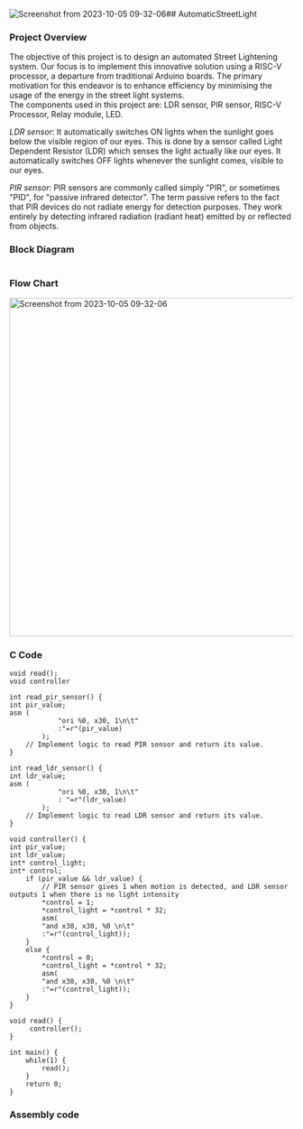 ![Screenshot from 2023-10-05 09-32-06](https://github.com/Lasya-G/RISCV---AutomaticStreetLight/assets/140998582/8e466730-2be4-4e99-ab77-13d292882376)## AutomaticStreetLight

### Project Overview
The objective of this project is to design an automated Street Lightening system. Our focus is to implement this innovative solution using a RISC-V processor, a departure from traditional Arduino boards. The primary motivation for this endeavor is to enhance efficiency by  minimising the usage of the energy in the street light systems.   
The components used in this project are: LDR sensor, PIR sensor, RISC-V Processor, Relay module, LED.  

*LDR sensor*: It automatically switches ON lights when the sunlight goes below the visible region of our eyes. This is done by a sensor called Light Dependent Resistor (LDR) which senses the light actually like our eyes. It automatically switches OFF lights whenever the sunlight comes, visible to our eyes.

*PIR sensor*: PIR sensors are commonly called simply "PIR", or sometimes "PID", for "passive infrared detector". The term passive refers to the fact that PIR devices do not radiate energy for detection purposes. They work entirely by detecting infrared radiation (radiant heat) emitted by or reflected from objects.   

### Block Diagram

<img width="600" alt="">

### Flow Chart

<img width="600" alt="Screenshot from 2023-10-05 09-32-06" src="https://github.com/Lasya-G/RISCV---AutomaticStreetLight/assets/140998582/e7481ccf-5ee6-48cf-8235-05d677df5f6a"> 

### C Code

```
void read();
void controller

int read_pir_sensor() {
int pir_value;
asm (
            "ori %0, x30, 1\n\t"
            :"=r"(pir_value)
        );
    // Implement logic to read PIR sensor and return its value.
}

int read_ldr_sensor() {
int ldr_value;
asm (
            "ori %0, x30, 1\n\t"
            : "=r"(ldr_value)
        );
    // Implement logic to read LDR sensor and return its value.
}

void controller() {
int pir_value;
int ldr_value;
int* control_light;
int* control;
    if (pir_value && ldr_value) { 
        // PIR sensor gives 1 when motion is detected, and LDR sensor outputs 1 when there is no light intensity
        *control = 1;
        *control_light = *control * 32;
        asm(
		"and x30, x30, %0 \n\t"
		:"=r"(control_light));
    }
    else { 
        *control = 0;
        *control_light = *control * 32;
        asm(
		"and x30, x30, %0 \n\t"
		:"=r"(control_light));
    }
}

void read() {
     controller();
}

int main() {
    while(1) {
        read();
    }
    return 0;
}
```



### Assembly code
